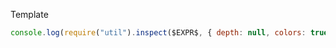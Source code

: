 Template
```JavaScript
console.log(require("util").inspect($EXPR$, { depth: null, colors: true }))
```
